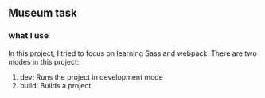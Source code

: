  Museum task 
---------------
### what I use ###
In this project, I tried to focus on learning Sass and webpack.
There are two modes in this project: 
1. dev: Runs the project in development mode
2. build: Builds a project